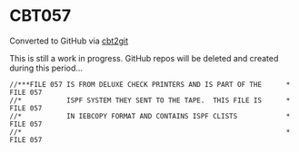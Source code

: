 # CBT057
Converted to GitHub via [cbt2git](https://github.com/wizardofzos/cbt2git)

This is still a work in progress. GitHub repos will be deleted and created during this period...

```
//***FILE 057 IS FROM DELUXE CHECK PRINTERS AND IS PART OF THE      *   FILE 057
//*           ISPF SYSTEM THEY SENT TO THE TAPE.  THIS FILE IS      *   FILE 057
//*           IN IEBCOPY FORMAT AND CONTAINS ISPF CLISTS            *   FILE 057
//*                                                                 *   FILE 057
```
